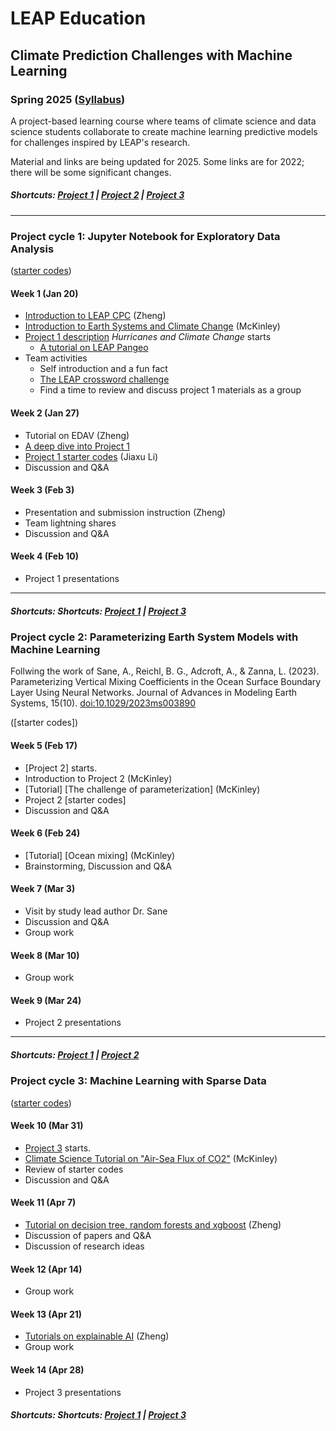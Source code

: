 # LEAP Education
## Climate Prediction Challenges with Machine Learning
### Spring 2025 ([Syllabus](CourseInfo/CPC-Spring2025-Syllabus.md))

A project-based learning course where teams of climate science and data science students collaborate to create machine learning predictive models for challenges inspired by LEAP's research.

Material and links are being updated for 2025. Some links are for 2022; there will be some significant changes. 

##### Shortcuts: [Project 1](#project-cycle-1-jupyter-notebook-for-exploratory-data-analysis) | [Project 2](#project-cycle-2-physics-informed-machine-learning) | [Project 3](#project-cycle-3-predictive-modeling)
----
### Project cycle 1: Jupyter Notebook for Exploratory Data Analysis 
([starter codes](Project-StarterCodes/Project1-EDAV))
#### Week 1 (Jan 20)
+ [Introduction to LEAP CPC](Tutorials/Lecture01-Introduction.pdf) (Zheng)
+ [Introduction to Earth Systems and Climate Change](Tutorials/Lecture01-Climate-Basics-sp2022.pdf) (McKinley)
+ [Project 1 description](Project-StarterCodes/Project1-EDAV/doc/Proj1_desc.md) *Hurricanes and Climate Change* starts
	+ [A tutorial on LEAP Pangeo]()
+ Team activities
	+ Self introduction and a fun fact
	+ [The LEAP crossword challenge](https://crosswordlabs.com/view/leap-2022-kick-off-puzzle-1)
	+ Find a time to review and discuss project 1 materials as a group

#### Week 2 (Jan 27)
+ Tutorial on EDAV (Zheng)
+ [A deep dive into Project 1](Tutorials/Lecture02-A-Deep-Dive-into-the-Hurricane-Paper.pdf)
+ [Project 1 starter codes](Project-StarterCodes/Project1-EDAV/lib/Project1-Starter.ipynb) (Jiaxu Li)
+ Discussion and Q&A

#### Week 3 (Feb 3)
+ Presentation and submission instruction (Zheng)
+ Team lightning shares
+ Discussion and Q&A

#### Week 4 (Feb 10)
+ Project 1 presentations

----
##### Shortcuts: Shortcuts: [Project 1](#project-cycle-1-jupyter-notebook-for-exploratory-data-analysis) | [Project 3](#project-cycle-3-predictive-modeling)

### Project cycle 2: Parameterizing Earth System Models with Machine Learning

Follwing the work of Sane, A., Reichl, B. G., Adcroft, A., & Zanna, L. (2023). Parameterizing Vertical Mixing Coefficients in the Ocean Surface Boundary Layer Using Neural Networks. Journal of Advances in Modeling Earth Systems, 15(10). [doi:10.1029/2023ms003890](https://doi.org/10.1029/2023ms003890)

([starter codes])

#### Week 5 (Feb 17)
+ [Project 2] starts.
+ Introduction to Project 2 (McKinley)
+ [Tutorial] [The challenge of parameterization] (McKinley)
+ Project 2 [starter codes]
+ Discussion and Q&A

#### Week 6 (Feb 24)
+ [Tutorial] [Ocean mixing] (McKinley)
+ Brainstorming, Discussion and Q&A

#### Week 7 (Mar 3)
+ Visit by study lead author Dr. Sane
+ Discussion and Q&A
+ Group work

#### Week 8 (Mar 10)
+ Group work

#### Week 9 (Mar 24)
+ Project 2 presentations
----
##### Shortcuts: [Project 1](#project-cycle-1-jupyter-notebook-for-exploratory-data-analysis) | [Project 2](#project-cycle-2-physics-informed-machine-learning) 

### Project cycle 3: Machine Learning with Sparse Data
([starter codes](Project-StarterCodes/Project3-PredModel))

#### Week 10 (Mar 31)
+ [Project 3](Project-StarterCodes/Project3-PredModel) starts.
+ [Climate Science Tutorial on "Air-Sea Flux of CO2"](Tutorials/Project3_Science_McKinley_22March2022.pdf) (McKinley)
+ Review of starter codes
+ Discussion and Q&A
 
#### Week 11 (Apr 7)
+ [Tutorial on decision tree, random forests and xgboost](Tutorials/Project3-Trees.pdf) (Zheng)
+ Discussion of papers and Q&A
+ Discussion of research ideas
  
#### Week 12 (Apr 14)
+ Group work 

#### Week 13 (Apr 21)
+ [Tutorials on explainable AI](Tutorials/Project%203%20-%20Explainable%20AI.pdf) (Zheng)
+ Group work 

#### Week 14 (Apr 28)
+ Project 3 presentations

##### Shortcuts: Shortcuts: [Project 1](#project-cycle-1-jupyter-notebook-for-exploratory-data-analysis) | [Project 3](#project-cycle-3-predictive-modeling)
